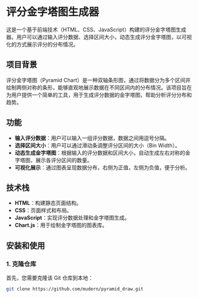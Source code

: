 # 评分金字塔图生成器

这是一个基于前端技术（HTML、CSS、JavaScript）构建的评分金字塔图生成器。用户可以通过输入评分数据、选择区间大小，动态生成评分金字塔图，以可视化的方式展示评分的分布情况。

## 项目背景

评分金字塔图（Pyramid Chart）是一种双轴条形图，通过将数据分为多个区间并绘制两侧对称的条形，能够直观地展示数据在不同区间内的分布情况。该项目旨在为用户提供一个简单的工具，用于生成评分数据的金字塔图，帮助分析评分分布和趋势。

## 功能

- **输入评分数据**：用户可以输入一组评分数据，数据之间用逗号分隔。
- **选择区间大小**：用户可以通过滑动条调整评分区间的大小（Bin Width）。
- **动态生成金字塔图**：根据输入的评分数据和区间大小，自动生成左右对称的金字塔图，展示各评分区间的数量。
- **可视化展示**：通过图表呈现数据分布，右侧为正值，左侧为负值，便于分析。

## 技术栈

- **HTML**：构建静态页面结构。
- **CSS**：页面样式和布局。
- **JavaScript**：实现评分数据处理和金字塔图生成。
- **Chart.js**：用于绘制金字塔图的图表库。

## 安装和使用

### 1. 克隆仓库

首先，您需要克隆该 Git 仓库到本地：

```bash
git clone https://github.com/mudern/pyramid_draw.git
